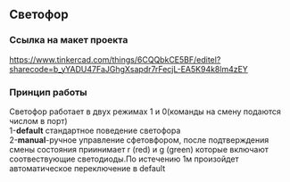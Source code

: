 ## Светофор
### Ссылка на макет проекта
https://www.tinkercad.com/things/6CQQbkCE5BF/editel?sharecode=b_yYADU47FaJGhgXsapdr7rFecjL-EA5K94k8lm4zEY  
### Принцип работы
Светофор работает в двух режимах 1 и 0(команды на смену подаются числом в порт)  
1-**default** стандартное поведение светофора  
2-**manual**-ручное управление сфетовфором, после подтверждения смены состояния приинимает r (red) и g (green) которые включают соотвествующие светодиоды.По истечению 1м произойдет автоматическое переключение в default
